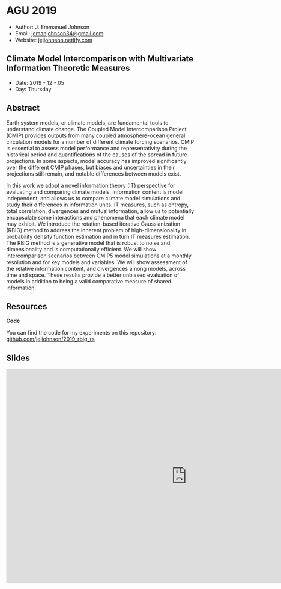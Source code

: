# AGU 2019

* Author: J. Emmanuel Johnson
* Email: jemanjohnson34@gmail.com
* Website: [jejjohnson.netlify.com](https://jejjohnson.netlify.com)

## Climate Model Intercomparison with Multivariate Information Theoretic Measures

* Date: 2019 - 12 - 05
* Day: Thursday

## Abstract

Earth system models, or climate models, are fundamental tools to understand climate change. The Coupled Model Intercomparison Project (CMIP) provides outputs from many coupled atmosphere-ocean general circulation models for a number of different climate forcing scenarios. CMIP is essential to assess model performance and representativity during the historical period and quantifications of the causes of the spread in future projections. In some aspects, model accuracy has improved significantly over the different CMIP phases, but biases and uncertainties in their projections still remain, and notable differences between models exist.

In this work we adopt a novel information theory (IT) perspective for evaluating and comparing climate models. Information content is model independent, and allows us to compare climate model simulations and study their differences in information units. IT measures, such as entropy, total correlation, divergences and mutual information, allow us to potentially encapsulate some interactions and phenomena that each climate model may exhibit. We introduce the rotation-based iterative Gaussianization (RBIG) method to address the inherent problem of high-dimensionality in probability density function estimation and in turn IT measures estimation. The RBIG method is a generative model that is robust to noise and dimensionality and is computationally efficient. We will show intercomparison scenarios between CMIP5 model simulations at a monthly resolution and for key models and variables. We will show assessment of the relative information content, and divergences among models, across time and space. These results provide a better unbiased evaluation of models in addition to being a valid comparative measure of shared information.

## Resources

**Code**

You can find the code for my experiments on this repository: [github.com/jejjohnson/2019_rbig_rs](https://github.com/jejjohnson/2019_rbig_rs)


## Slides

<iframe src="https://docs.google.com/presentation/d/e/2PACX-1vTV23-ZRvWNPzJUgPrLriA96NPRdJdJdTw3-77ddANtPQc9RXGN3izAuRdzAvHca_aCZXidY_u8lv1L/embed?start=false&loop=false&delayms=30000" frameborder="0" width="960" height="569" allowfullscreen="true" mozallowfullscreen="true" webkitallowfullscreen="true"></iframe>



